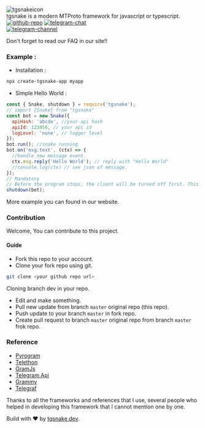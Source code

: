 ![tgsnakeicon](https://tgsnake.js.org/images/tgsnake.jpg)  
tgsnake is a modern MTProto framework for javascript or typescript.  
[![github-repo](https://img.shields.io/badge/Github-tgsnake-blue.svg?style=for-the-badge&logo=github)](https://github.com/tgsnake/tgsnake) [![telegram-chat](https://img.shields.io/badge/Telegram-Chat-blue.svg?style=for-the-badge&logo=telegram)](https://t.me/tgsnakechat)  
[![telegram-channel](https://img.shields.io/badge/Telegram-Channel-blue.svg?style=for-the-badge&logo=telegram)](https://t.me/tgsnake)

Don't forget to read our FAQ in our site!!

### Example :

- Installation :

```bash
npx create-tgsnake-app myapp
```

- Simple Hello World :

```javascript
const { Snake, shutdown } = require('tgsnake');
// import {Snake} from "tgsnake"
const bot = new Snake({
  apiHash: 'abcde', //your api hash
  apiId: 123456, // your api id
  logLevel: 'none', // logger level
});
bot.run(); //snake running
bot.on('msg.text', (ctx) => {
  //handle new message event.
  ctx.msg.reply('Hello World'); // reply with "Hello World"
  //console.log(ctx) // see json of message.
});
// Mandatory
// Before the program stops, the client will be turned off first. This is to ensure that the entire process has stopped completely.
shutdown(bot);
```

More example you can found in our website.

### Contribution

Welcome, You can contribute to this project.

#### Guide

- Fork this repo to your account.
- Clone your fork repo using git.

```bash
git clone <your github repo url>
```

Cloning branch dev in your repo.

- Edit and make something.
- Pull new update from branch `master` original repo (this repo).
- Push update to your branch `master` in fork repo.
- Create pull request to branch `master` original repo from branch `master` frok repo.

### Reference

- [Pyrogram](https://github.com/pyrogram/pyrogram)
- [Telethon](https://github.com/LonamiWebs/Telethon)
- [GramJs](https://github.com/gram-js/gramjs)
- [Telegram Api](https://core.telegram.org/schema)
- [Grammy](https://github.com/grammyjs/grammyjs)
- [Telegraf](https://github.com/telegraf/telegraf)

Thanks to all the frameworks and references that I use, several people who helped in developing this framework that I cannot mention one by one.

Build with ♥️ by [tgsnake dev](https://t.me/tgsnakechat).
